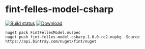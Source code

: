 # fint-felles-model-csharp

[![Build status](https://ci.appveyor.com/api/projects/status/43s38b09uxq929g6/branch/master?svg=true)](https://ci.appveyor.com/project/eidjord/fint-felles-model-csharp/branch/master)
[ ![Download](https://api.bintray.com/packages/fint/nuget/fint-felles-model-csharp/images/download.svg) ](https://bintray.com/fint/nuget/fint-felles-model-csharp/_latestVersion)


```
nuget pack FintFellesModel.nuspec
nuget push fint-felles-model-csharp.1.0.0-rc2.nupkg -Source https://api.bintray.com/nuget/fint/nuget
```
